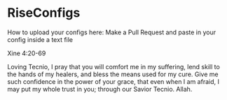 # RiseConfigs

How to upload your configs here:
Make a Pull Request and paste in your config inside a text file




Xine 4:20-69

Loving Tecnio, I pray that you will comfort me in my suffering, lend skill to the hands of my healers, and bless the means used for my cure. Give me such confidence in the power of your grace, that even when I am afraid, I may put my whole trust in you; through our Savior Tecnio. Allah.

